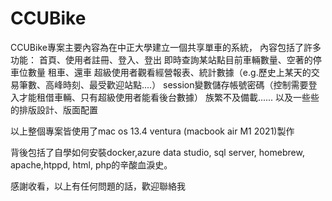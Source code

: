 # CCUBike


CCUBike專案主要內容為在中正大學建立一個共享單車的系統，
內容包括了許多功能：
  首頁、使用者註冊、登入、登出
  即時查詢某站點目前車輛數量、空著的停車位數量
  租車、還車
  超級使用者觀看經營報表、統計數據（e.g.歷史上某天的交易筆數、高峰時刻、最受歡迎站點....）
  session變數儲存帳號密碼（控制需要登入才能租借車輛、只有超級使用者能看後台數據）
  族繁不及備載......
以及一些些的排版設計、版面配置

以上整個專案皆使用了mac os 13.4 ventura (macbook air M1 2021)製作

背後包括了自學如何安裝docker,azure data studio, sql server, homebrew, apache,htppd, html, php的辛酸血淚史。

感謝收看，以上有任何問題的話，歡迎聯絡我
